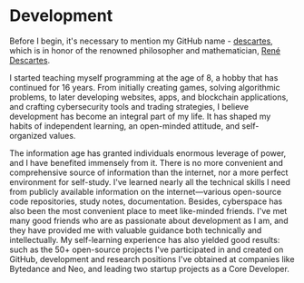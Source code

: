 # Development

Before I begin, it's necessary to mention my GitHub name - [descartes](https://github.com/descartes100), which is in honor of the renowned philosopher and mathematician, [René Descartes](https://en.wikipedia.org/wiki/Ren%C3%A9\_Descartes).

I started teaching myself programming at the age of 8, a hobby that has continued for 16 years. From initially creating games, solving algorithmic problems, to later developing websites, apps, and blockchain applications, and crafting cybersecurity tools and trading strategies, I believe development has become an integral part of my life. It has shaped my habits of independent learning, an open-minded attitude, and self-organized values.

The information age has granted individuals enormous leverage of power, and I have benefited immensely from it. There is no more convenient and comprehensive source of information than the internet, nor a more perfect environment for self-study. I've learned nearly all the technical skills I need from publicly available information on the internet—various open-source code repositories, study notes, documentation. Besides, cyberspace has also been the most convenient place to meet like-minded friends. I've met many good friends who are as passionate about development as I am, and they have provided me with valuable guidance both technically and intellectually. My self-learning experience has also yielded good results: such as the 50+ open-source projects I've participated in and created on GitHub, development and research positions I've obtained at companies like Bytedance and Neo, and leading two startup projects as a Core Developer.
